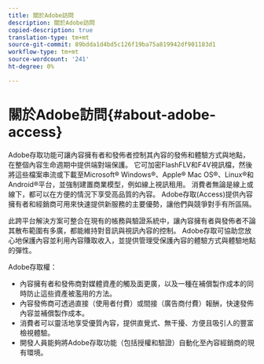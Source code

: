 ```yaml
---
title: 關於Adobe訪問
description: 關於Adobe訪問
copied-description: true
translation-type: tm+mt
source-git-commit: 89bdda1d4bd5c126f19ba75a819942df901183d1
workflow-type: tm+mt
source-wordcount: '241'
ht-degree: 0%

---
```



# 關於Adobe訪問{#about-adobe-access}

Adobe存取功能可讓內容擁有者和發佈者控制其內容的發佈和體驗方式與地點，在整個內容生命週期中提供端對端保護。 它可加密FlashFLV和F4V視訊檔，然後將這些檔案串流或下載至Microsoft® Windows®、Apple® Mac OS®、Linux®和Android®平台，並強制建置商業模型，例如線上視訊租用。 消費者無論是線上或線下，都可以在方便的情況下享受高品質的內容。 Adobe存取(Access)提供內容擁有者和經銷商可用來快速提供新服務的主要優勢，讓他們與競爭對手有所區隔。

此跨平台解決方案可整合在現有的帳務與驗證系統中，讓內容擁有者與發佈者不論其散布範圍有多廣，都能維持對音訊與視訊內容的控制。 Adobe存取可協助您放心地保護內容並利用內容賺取收入，並提供管理受保護內容的體驗方式與體驗地點的彈性。

Adobe存取權：

* 內容擁有者和發佈商對媒體資產的觸及面更廣，以及一種在補償製作成本的同時防止這些資產被濫用的方法。
* 內容發佈商可透過直接（使用者付費）或間接（廣告商付費）報酬，快速發佈內容並補償製作成本。
* 消費者可以靈活地享受優質內容，提供直覺式、無干擾、方便且吸引人的豐富檢視體驗。
* 開發人員能夠將Adobe存取功能（包括授權和驗證）自動化至內容經銷商的現有環境。

